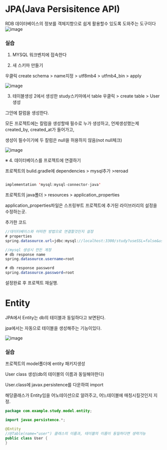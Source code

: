 # JPA(Java Persisitence API)

RDB 데이터베이스의 정보를 객체지향으로 쉽게 활용할수 있도록 도와주는 도구이다
![image](https://user-images.githubusercontent.com/85108615/196068553-50ebf4ca-1ee7-4270-b29d-b19f95d63632.png)


### 실습
1. MYSQL 워크벤치에 접속한다

2. 새 스키마 만들기

우클릭 create schema > name지정 > utf8mb4 > utfmb4_bin > apply

![image](https://user-images.githubusercontent.com/85108615/196065651-3899c082-5faf-4716-8f85-d9409daa816c.png)

3. 테이블생성
2에서 생성한 study스키마에서 table 우클릭 > create table > User 생성

그안에 칼럼을 생성한다.

모든 프로젝트에는 칼럼을 생성할때 필수로 누가 생성하고, 언제생성했는제 created_by, created_at가 들어가고,

생성이 필수이기에 두 칼럼은 null을 허용하지 않음(not null체크)

![image](https://user-images.githubusercontent.com/85108615/196067145-0641cc0a-06eb-4b90-8e38-46f8ea872924.png)

※ 4. 데이터베이스를 프로젝트에 연결하기

프로젝트의 bulid.gradle에 dependencies > mysql추가 >reroad

```java

implementation 'mysql:mysql-connector-java'
```

프로젝트의 java폴더 > resources > application_properties 

application_properties파일은 스프링부트 프로젝트에 추가된 라이브러리의 설정을 수정하는곳.

추가한 코드
```java
//데이터베이스와 어떠한 방법으로 연결할것인지 설정
# properties
spring.datasource.url=jdbc:mysql://localhost:3300/study?useSSL=false&useUnicode=true&serverTimezone=Asia/Seoul

//mysql 생성시 만든 계정
# db response name
spring.datasource.username=root

# db response password
spring.datasource.password=root

```

설정완료 후 프로젝트 재실행.

# Entity

JPA에서 Entity는 db의 테이블과 동일하다고 보면된다.

jpa에서는 자동으로 테이블을 생성해주는 기능이있다.

![image](https://user-images.githubusercontent.com/85108615/196068661-78e6c08e-9886-491c-a00f-480d573db478.png)

### 실습

프로젝트의 model폴더에 entity 패키지생성

User class 생성(db의 테이블의 이름과 동일해야한다)

User.class에 javax.persistence를 다운하여 import

해당클래스가 Entity임을 어노테이션으로 알려주고, 어느테이블에 매칭시킬것인지 지정.

```java
package com.example.study.model.entity;

import javax.persistence.*;

@Entity
//@Table(name="user") 클래스의 이름과, 테이블의 이름이 동일하다면 생략가능
public class User {
}

```


```java

```



